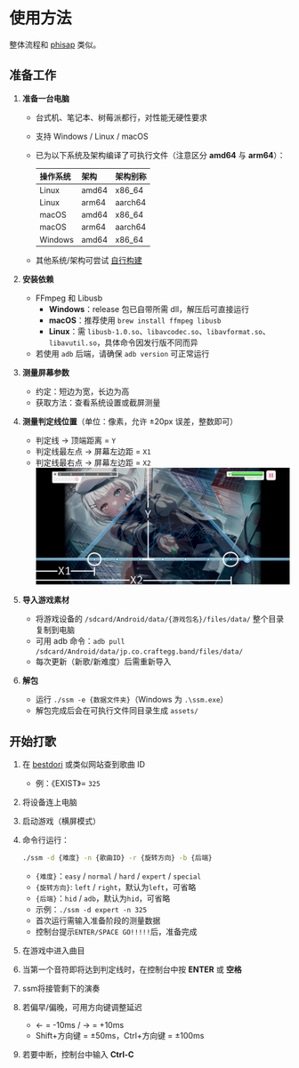 # 使用方法

整体流程和 [phisap](https://github.com/kvarenzn/phisap) 类似。

## 准备工作

1. **准备一台电脑**
   - 台式机、笔记本、树莓派都行，对性能无硬性要求
   - 支持 Windows / Linux / macOS
   - 已为以下系统及架构编译了可执行文件（注意区分 **amd64** 与 **arm64**）：

     | 操作系统 | 架构  | 架构别称 |
     | -------- | ----- | -------- |
     | Linux    | amd64 | x86_64   |
     | Linux    | arm64 | aarch64  |
     | macOS    | amd64 | x86_64   |
     | macOS    | arm64 | aarch64  |
     | Windows  | amd64 | x86_64   |

   - 其他系统/架构可尝试 [自行构建](./BUILD.md)

2. **安装依赖**
   - FFmpeg 和 Libusb
     - **Windows**：release 包已自带所需 dll，解压后可直接运行
     - **macOS**：推荐使用 `brew install ffmpeg libusb`
     - **Linux**：需 `libusb-1.0.so`、`libavcodec.so`、`libavformat.so`、`libavutil.so`，具体命令因发行版不同而异
   - 若使用 `adb` 后端，请确保 `adb version` 可正常运行

3. **测量屏幕参数**
   - 约定：短边为宽，长边为高
   - 获取方法：查看系统设置或截屏测量

4. **测量判定线位置**（单位：像素，允许 ±20px 误差，整数即可）
   - 判定线 → 顶端距离 = `Y`
   - 判定线最左点 → 屏幕左边距 = `X1`
   - 判定线最右点 → 屏幕左边距 = `X2`  
     ![测量数据示意图](../imgs/scales.jpg)

5. **导入游戏素材**
   - 将游戏设备的 `/sdcard/Android/data/{游戏包名}/files/data/` 整个目录复制到电脑
   - 可用 adb 命令：`adb pull /sdcard/Android/data/jp.co.craftegg.band/files/data/`
   - 每次更新（新歌/新难度）后需重新导入

6. **解包**
   - 运行 `./ssm -e {数据文件夹}`（Windows 为 `.\ssm.exe`）
   - 解包完成后会在可执行文件同目录生成 `assets/`

## 开始打歌

1. 在 [bestdori](https://bestdori.com) 或类似网站查到歌曲 ID
   - 例：《EXIST》= `325`
2. 将设备连上电脑
3. 启动游戏（横屏模式）
4. 命令行运行：

   ```bash
   ./ssm -d {难度} -n {歌曲ID} -r {旋转方向} -b {后端}
   ```

   - `{难度}`：`easy` / `normal` / `hard` / `expert` / `special`
   - `{旋转方向}`: `left` / `right`，默认为`left`，可省略
   - `{后端}`：`hid` / `adb`，默认为`hid`，可省略
   - 示例：`./ssm -d expert -n 325`
   - 首次运行需输入准备阶段的测量数据
   - 控制台提示`ENTER/SPACE GO!!!!!`后，准备完成

5. 在游戏中进入曲目
6. 当第一个音符即将达到判定线时，在控制台中按 **ENTER** 或 **空格**
7. ssm将接管剩下的演奏
8. 若偏早/偏晚，可用方向键调整延迟
   - ← = -10ms / → = +10ms
   - Shift+方向键 = ±50ms，Ctrl+方向键 = ±100ms
9. 若要中断，控制台中输入 **Ctrl-C**
